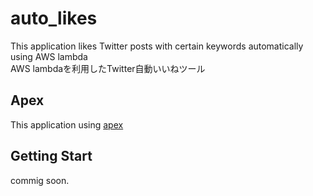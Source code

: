 # auto_likes
This application likes Twitter posts with certain keywords automatically using AWS lambda  
AWS lambdaを利用したTwitter自動いいねツール  

## Apex
This application using [apex](http://apex.run/)

## Getting Start
commig soon.
